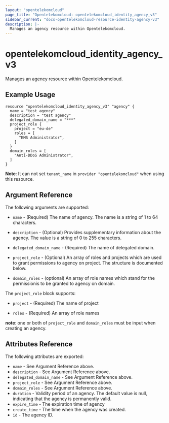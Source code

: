 ```yaml
---
layout: "opentelekomcloud"
page_title: "Opentelekomcloud: opentelekomcloud_identity_agency_v3"
sidebar_current: "docs-opentelekomcloud-resource-identity-agency-v3"
description: |-
  Manages an agency resource within Opentelekomcloud.
---
```


# opentelekomcloud\_identity\_agency\_v3

Manages an agency resource within Opentelekomcloud.

## Example Usage

```hcl
resource "opentelekomcloud_identity_agency_v3" "agency" {
  name = "test_agency"
  description = "test agency"
  delegated_domain_name = "***"
  project_role {
    project = "eu-de"
    roles = [
      "KMS Administrator",
    ]
  }
  domain_roles = [
    "Anti-DDoS Administrator",
  ]
}
```

**Note**: It can not set `tenant_name` in `provider "opentelekomcloud"` when
   using this resource.

## Argument Reference

The following arguments are supported:

* `name` - (Required) The name of agency. The name is a string of 1 to 64
    characters.

* `description` - (Optional) Provides supplementary information about the
    agency. The value is a string of 0 to 255 characters.

* `delegated_domain_name` - (Required) The name of delegated domain.

* `project_role` - (Optional) An array of roles and projects which are used to
    grant permissions to agency on project. The structure is documented below.

* `domain_roles` - (optional) An array of role names which stand for the
    permissionis to be granted to agency on domain.

The `project_role` block supports:

* `project` - (Required) The name of project

* `roles` - (Required) An array of role names

**note**:
    one or both of `project_role` and `domain_roles` must be input when
creating an agency.

## Attributes Reference

The following attributes are exported:

* `name` - See Argument Reference above.
* `description` - See Argument Reference above.
* `delegated_domain_name` - See Argument Reference above.
* `project_role` - See Argument Reference above.
* `domain_roles` - See Argument Reference above.
* `duration` - Validity period of an agency. The default value is null,
    indicating that the agency is permanently valid.
* `expire_time` - The expiration time of agency
* `create_time` - The time when the agency was created.
* `id` - The agency ID.
